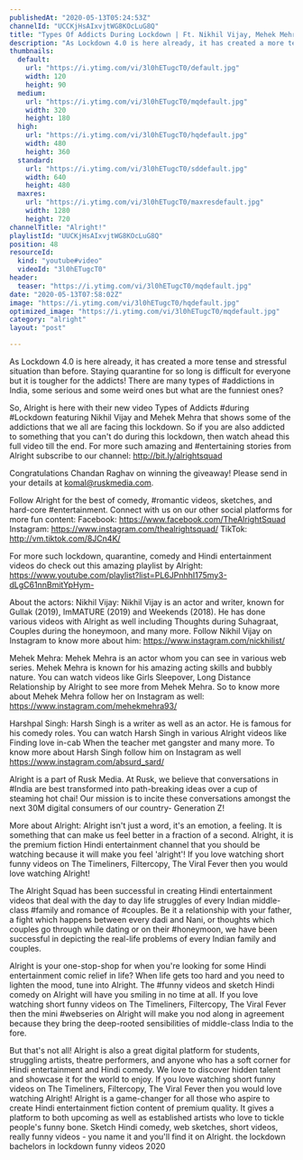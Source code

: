 ```yaml
---
publishedAt: "2020-05-13T05:24:53Z"
channelId: "UCCKjHsAIxvjtWG8KOcLuG8Q"
title: "Types Of Addicts During Lockdown | Ft. Nikhil Vijay, Mehek Mehra | Arré"
description: "As Lockdown 4.0 is here already, it has created a more tense and stressful situation than before. Staying quarantine for so long is difficult for everyone but it is tougher for the addicts! There are many types of #addictions in India, some serious and some weird ones but what are the funniest ones?\n\nSo, Alright is here with their new video Types of Addicts #during #Lockdown featuring Nikhil Vijay and Mehek Mehra that shows some of the addictions that we all are facing this lockdown. So if you are also addicted to something that you can't do during this lockdown, then watch ahead this full video till the end. For more such amazing and #entertaining stories from Alright subscribe to our channel: http://bit.ly/alrightsquad \n\nCongratulations Chandan Raghav on winning the giveaway! Please send in your details at komal@ruskmedia.com. \n\nFollow Alright for the best of comedy, #romantic videos, sketches, and hard-core #entertainment. Connect with us on our other social platforms for more fun content: \nFacebook: https://www.facebook.com/TheAlrightSquad\nInstagram: https://www.instagram.com/thealrightsquad/\nTikTok: http://vm.tiktok.com/8JCn4K/\n\nFor more such lockdown, quarantine, comedy and Hindi entertainment videos do check out this amazing playlist by Alright: https://www.youtube.com/playlist?list=PL6JPnhhI175my3-dLgC61nnBmitYpHym-\n\nAbout the actors:\nNikhil Vijay: Nikhil Vijay is an actor and writer, known for Gullak (2019), ImMATURE (2019) and Weekends (2018). He has done various videos with Alright as well including Thoughts during Suhagraat, Couples during the honeymoon, and many more. Follow Nikhil Vijay on Instagram to know more about him: https://www.instagram.com/nickhilist/\n\nMehek Mehra: Mehek Mehra is an actor whom you can see in various web series. Mehek Mehra is known for his amazing acting skills and bubbly nature. You can watch videos like Girls Sleepover, Long Distance Relationship by Alright to see more from Mehek Mehra. So to know more about Mehek Mehra follow her on Instagram as well: https://www.instagram.com/mehekmehra93/\n\nHarshpal Singh: Harsh Singh is a writer as well as an actor. He is famous for his comedy roles. You can watch Harsh Singh in various Alright videos like Finding love in-cab When the teacher met gangster and many more. To know more about Harsh Singh follow him on Instagram as well https://www.instagram.com/absurd_sard/\n\nAlright is a part of Rusk Media. At Rusk, we believe that conversations in #India are best transformed into path-breaking ideas over a cup of steaming hot chai! Our mission is to incite these conversations amongst the next 30M digital consumers of our country- Generation Z! \n\nMore about Alright: Alright isn't just a word, it's an emotion, a feeling. It is something that can make us feel better in a fraction of a second. Alright, it is the premium fiction Hindi entertainment channel that you should be watching because it will make you feel 'alright'! If you love watching short funny videos on The Timeliners, Filtercopy, The Viral Fever then you would love watching Alright!\n\nThe Alright Squad has been successful in creating Hindi entertainment videos that deal with the day to day life struggles of every Indian middle-class #family and romance of #couples. Be it a relationship with your father, a fight which happens between every dadi and Nani, or thoughts which couples go through while dating or on their #honeymoon, we have been successful in depicting the real-life problems of every Indian family and couples.\n\nAlright is your one-stop-shop for when you're looking for some Hindi entertainment comic relief in life? When life gets too hard and you need to lighten the mood, tune into Alright. The #funny videos and sketch Hindi comedy on Alright will have you smiling in no time at all. If you love watching short funny videos on The Timeliners, Filtercopy, The Viral Fever then the mini #webseries on Alright will make you nod along in agreement because they bring the deep-rooted sensibilities of middle-class India to the fore. \n\n\nBut that's not all! Alright is also a great digital platform for students, struggling artists, theatre performers, and anyone who has a soft corner for Hindi entertainment and Hindi comedy. We love to discover hidden talent and showcase it for the world to enjoy. If you love watching short funny videos on The Timeliners, Filtercopy, The Viral Fever then you would love watching Alright! Alright is a game-changer for all those who aspire to create Hindi entertainment fiction content of premium quality. It gives a platform to both upcoming as well as established artists who love to tickle people's funny bone. Sketch Hindi comedy, web sketches, short videos, really funny videos - you name it and you'll find it on Alright. the lockdown bachelors in lockdown funny videos 2020"
thumbnails:
  default:
    url: "https://i.ytimg.com/vi/3l0hETugcT0/default.jpg"
    width: 120
    height: 90
  medium:
    url: "https://i.ytimg.com/vi/3l0hETugcT0/mqdefault.jpg"
    width: 320
    height: 180
  high:
    url: "https://i.ytimg.com/vi/3l0hETugcT0/hqdefault.jpg"
    width: 480
    height: 360
  standard:
    url: "https://i.ytimg.com/vi/3l0hETugcT0/sddefault.jpg"
    width: 640
    height: 480
  maxres:
    url: "https://i.ytimg.com/vi/3l0hETugcT0/maxresdefault.jpg"
    width: 1280
    height: 720
channelTitle: "Alright!"
playlistId: "UUCKjHsAIxvjtWG8KOcLuG8Q"
position: 48
resourceId:
  kind: "youtube#video"
  videoId: "3l0hETugcT0"
header:
  teaser: "https://i.ytimg.com/vi/3l0hETugcT0/mqdefault.jpg"
date: "2020-05-13T07:58:02Z"
image: "https://i.ytimg.com/vi/3l0hETugcT0/hqdefault.jpg"
optimized_image: "https://i.ytimg.com/vi/3l0hETugcT0/mqdefault.jpg"
category: "alright"
layout: "post"

---
```

As Lockdown 4.0 is here already, it has created a more tense and stressful situation than before. Staying quarantine for so long is difficult for everyone but it is tougher for the addicts! There are many types of #addictions in India, some serious and some weird ones but what are the funniest ones?

So, Alright is here with their new video Types of Addicts #during #Lockdown featuring Nikhil Vijay and Mehek Mehra that shows some of the addictions that we all are facing this lockdown. So if you are also addicted to something that you can't do during this lockdown, then watch ahead this full video till the end. For more such amazing and #entertaining stories from Alright subscribe to our channel: http://bit.ly/alrightsquad 

Congratulations Chandan Raghav on winning the giveaway! Please send in your details at komal@ruskmedia.com. 

Follow Alright for the best of comedy, #romantic videos, sketches, and hard-core #entertainment. Connect with us on our other social platforms for more fun content: 
Facebook: https://www.facebook.com/TheAlrightSquad
Instagram: https://www.instagram.com/thealrightsquad/
TikTok: http://vm.tiktok.com/8JCn4K/

For more such lockdown, quarantine, comedy and Hindi entertainment videos do check out this amazing playlist by Alright: https://www.youtube.com/playlist?list=PL6JPnhhI175my3-dLgC61nnBmitYpHym-

About the actors:
Nikhil Vijay: Nikhil Vijay is an actor and writer, known for Gullak (2019), ImMATURE (2019) and Weekends (2018). He has done various videos with Alright as well including Thoughts during Suhagraat, Couples during the honeymoon, and many more. Follow Nikhil Vijay on Instagram to know more about him: https://www.instagram.com/nickhilist/

Mehek Mehra: Mehek Mehra is an actor whom you can see in various web series. Mehek Mehra is known for his amazing acting skills and bubbly nature. You can watch videos like Girls Sleepover, Long Distance Relationship by Alright to see more from Mehek Mehra. So to know more about Mehek Mehra follow her on Instagram as well: https://www.instagram.com/mehekmehra93/

Harshpal Singh: Harsh Singh is a writer as well as an actor. He is famous for his comedy roles. You can watch Harsh Singh in various Alright videos like Finding love in-cab When the teacher met gangster and many more. To know more about Harsh Singh follow him on Instagram as well https://www.instagram.com/absurd_sard/

Alright is a part of Rusk Media. At Rusk, we believe that conversations in #India are best transformed into path-breaking ideas over a cup of steaming hot chai! Our mission is to incite these conversations amongst the next 30M digital consumers of our country- Generation Z! 

More about Alright: Alright isn't just a word, it's an emotion, a feeling. It is something that can make us feel better in a fraction of a second. Alright, it is the premium fiction Hindi entertainment channel that you should be watching because it will make you feel 'alright'! If you love watching short funny videos on The Timeliners, Filtercopy, The Viral Fever then you would love watching Alright!

The Alright Squad has been successful in creating Hindi entertainment videos that deal with the day to day life struggles of every Indian middle-class #family and romance of #couples. Be it a relationship with your father, a fight which happens between every dadi and Nani, or thoughts which couples go through while dating or on their #honeymoon, we have been successful in depicting the real-life problems of every Indian family and couples.

Alright is your one-stop-shop for when you're looking for some Hindi entertainment comic relief in life? When life gets too hard and you need to lighten the mood, tune into Alright. The #funny videos and sketch Hindi comedy on Alright will have you smiling in no time at all. If you love watching short funny videos on The Timeliners, Filtercopy, The Viral Fever then the mini #webseries on Alright will make you nod along in agreement because they bring the deep-rooted sensibilities of middle-class India to the fore. 


But that's not all! Alright is also a great digital platform for students, struggling artists, theatre performers, and anyone who has a soft corner for Hindi entertainment and Hindi comedy. We love to discover hidden talent and showcase it for the world to enjoy. If you love watching short funny videos on The Timeliners, Filtercopy, The Viral Fever then you would love watching Alright! Alright is a game-changer for all those who aspire to create Hindi entertainment fiction content of premium quality. It gives a platform to both upcoming as well as established artists who love to tickle people's funny bone. Sketch Hindi comedy, web sketches, short videos, really funny videos - you name it and you'll find it on Alright. the lockdown bachelors in lockdown funny videos 2020